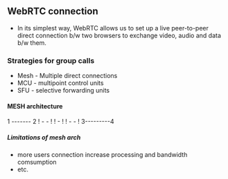 ## WebRTC connection
- In its simplest way, WebRTC allows us to set up a live peer-to-peer direct connection b/w two browsers to exchange video, audio and data b/w them.

### Strategies for group calls
- Mesh - Multiple direct connections
- MCU - multipoint control units
- SFU - selective forwarding units

#### MESH architecture

1 ------- 2
! -    -  !
!    -    !
! -    -  !
3---------4

##### Limitations of mesh arch
- more users connection increase processing and bandwidth comsumption
- etc.
